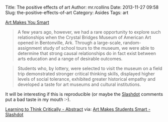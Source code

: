 Title: The positive effects of art
Author: mr.rcollins
Date: 2013-11-27 09:58
Slug: the-positive-effects-of-art
Category: Asides
Tags: art

[Art Makes You Smart](http://www.nytimes.com/2013/11/24/opinion/sunday/art-makes-you-smart.html)

>A few years ago, however, we had a rare opportunity to explore such relationships when the Crystal Bridges Museum of American Art opened in Bentonville, Ark. Through a large-scale, random-assignment study of school tours to the museum, we were able to determine that strong causal relationships do in fact exist between arts education and a range of desirable outcomes.

>Students who, by lottery, were selected to visit the museum on a field trip demonstrated stronger critical thinking skills, displayed higher levels of social tolerance, exhibited greater historical empathy and developed a taste for art museums and cultural institutions.

It will be interesting if this is reproducible (or maybe the
[Slashdot](http://news.slashdot.org/story/13/11/27/0049205/art-makes-students-smart)
comments put a bad taste in my mouth :-).

[Learning to Think Critically - Abstract](http://edr.sagepub.com/content/early/2013/11/12/0013189X13512675.abstract)
via: [Art Makes Students Smart - Slashdot](http://news.slashdot.org/story/13/11/27/0049205/art-makes-students-smart)
